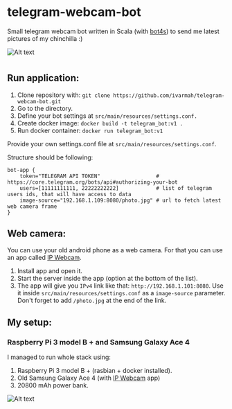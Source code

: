 # telegram-webcam-bot
Small telegram webcam bot written in Scala (with [bot4s](https://github.com/bot4s/telegram)) to send me latest pictures of my chinchilla :)


![Alt text](https://www.dropbox.com/s/oooqavdihjbnu2q/bot.gif?raw=1 "Webcam bot")
#

## Run application:
1. Clone repository with: `git clone https://github.com/ivarmah/telegram-webcam-bot.git`
2. Go to the directory.
3. Define your bot settings at `src/main/resources/settings.conf.`
4. Create docker image: `docker build -t telegram_bot:v1 .`
5. Run docker container: `docker run telegram_bot:v1`

Provide your own settings.conf file at `src/main/resources/settings.conf`.

Structure should be following:

```
bot-app {
    token="TELEGRAM API TOKEN"                  # https://core.telegram.org/bots/api#authorizing-your-bot
    users=[11111111111, 22222222222]            # list of telegram users ids, that will have access to data
    image-source="192.168.1.109:8080/photo.jpg" # url to fetch latest web camera frame          
}

```

## Web camera:
You can use your old android phone as a web camera. 
For that you can use an app called [IP Webcam](https://play.google.com/store/apps/details?id=com.pas.webcam&hl=en_US).

1. Install app and open it.
2. Start the server inside the app (option at the bottom of the list).
3. The app will give you `IPv4` link like that: `http://192.168.1.101:8080`. 
Use it inside `src/main/resources/settings.conf` as a `image-source` parameter. 
Don't forget to add `/photo.jpg` at the end of the link.

## My setup: 
### Raspberry Pi 3 model B + and Samsung Galaxy Ace 4

I managed to run whole stack using:

1. Raspberry Pi 3 model B + (rasbian + docker installed).
2. Old Samsung Galaxy Ace 4 (with [IP Webcam](https://play.google.com/store/apps/details?id=com.pas.webcam&hl=en_US) app)
3. 20800 mAh power bank.

![Alt text](https://www.dropbox.com/s/1h8p4rot6c1srl2/bot-setup.jpg?raw=1  "Webcam setup")

